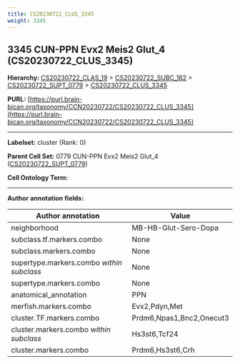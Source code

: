 ```yaml
---
title: CS20230722_CLUS_3345
weight: 3345
---
```

## 3345 CUN-PPN Evx2 Meis2 Glut_4 (CS20230722_CLUS_3345)
<b>Hierarchy: </b>
[CS20230722_CLAS_19](../CS20230722_CLAS_19) >
[CS20230722_SUBC_182](../CS20230722_SUBC_182) >
[CS20230722_SUPT_0779](../CS20230722_SUPT_0779) >
[CS20230722_CLUS_3345](../CS20230722_CLUS_3345)

**PURL:** [https://purl.brain-bican.org/taxonomy/CCN20230722/CS20230722_CLUS_3345](https://purl.brain-bican.org/taxonomy/CCN20230722/CS20230722_CLUS_3345)

---


**Labelset:** cluster (Rank: 0)

**Parent Cell Set:** 0779 CUN-PPN Evx2 Meis2 Glut_4 ([CS20230722_SUPT_0779](../CS20230722_SUPT_0779))



**Cell Ontology Term:** 

[MARKER GENES.]: #


---

[TRANSFERRED ANNOTATIONS.]: #


[AUTHOR ANNOTATION FIELDS.]: #


**Author annotation fields:**

| Author annotation | Value |
|-------------------|-------|
|neighborhood|MB-HB-Glut-Sero-Dopa|
|subclass.tf.markers.combo|None|
|subclass.markers.combo|None|
|supertype.markers.combo _within subclass_|None|
|supertype.markers.combo|None|
|anatomical_annotation|PPN|
|merfish.markers.combo|Evx2,Pdyn,Met|
|cluster.TF.markers.combo|Prdm6,Npas1,Bnc2,Onecut3|
|cluster.markers.combo _within subclass_|Hs3st6,Tcf24|
|cluster.markers.combo|Prdm6,Hs3st6,Crh|
